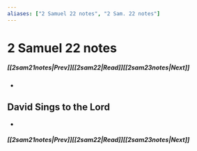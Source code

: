 ```yaml
---
aliases: ["2 Samuel 22 notes", "2 Sam. 22 notes"]
---
```

# 2 Samuel 22 notes
##### <span class=arrow-left></span>[[2sam21notes|Prev]]<span class=navigation-separator></span>[[2sam22|Read]]<span class=navigation-separator></span>[[2sam23notes|Next]]<span class=arrow-right></span>
- 
## David Sings to the Lord
- 
##### <span class=arrow-left></span>[[2sam21notes|Prev]]<span class=navigation-separator></span>[[2sam22|Read]]<span class=navigation-separator></span>[[2sam23notes|Next]]<span class=arrow-right></span>